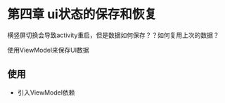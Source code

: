 # 第四章 ui状态的保存和恢复

横竖屏切换会导致activity重启，但是数据如何保存？？如何复用上次的数据？

使用ViewModel来保存UI数据

## 使用

- 引入ViewModel依赖